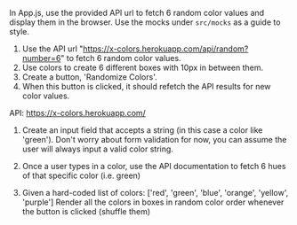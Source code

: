 In App.js, use the provided API url to fetch 6 random color values and display them in the browser. Use the mocks under `src/mocks` as a guide to style.

<!-- Requirements -->

1. Use the API url "https://x-colors.herokuapp.com/api/random?number=6" to fetch 6 random color values.
2. Use colors to create 6 different boxes with 10px in between them.
3. Create a button, 'Randomize Colors'.
4. When this button is clicked, it should refetch the API results for new color values.

<!-- Extra -->

API: https://x-colors.herokuapp.com/

1. Create an input field that accepts a string (in this case a color like 'green'). Don't worry about form validation for now, you can assume the user will always input a valid color string.

2. Once a user types in a color, use the API documentation to fetch 6 hues of that specific color (i.e. green)

3. Given a hard-coded list of colors:
   ['red', 'green', 'blue', 'orange', 'yellow', 'purple']
   Render all the colors in boxes in random color order whenever the button is clicked (shuffle them)

